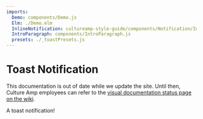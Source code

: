 ```yaml
---
imports:
  Demo: components/Demo.js
  Elm: ./Demo.elm
  InlineNotification: cultureamp-style-guide/components/Notification/InlineNotification.js
  IntroParagraph: components/IntroParagraph.js
  presets: ./_toastPresets.js
---
```


# Toast Notification

<div><InlineNotification persistent={true} type="cautionary" title="Out of date">This documentation is out of date while we update the site. Until then, Culture Amp employees can refer to the <a href="https://cultureamp.atlassian.net/wiki/spaces/CA/pages/916161089/Kaizen+Visual+Documentation+Status">visual documentation status page on the wiki</a>.</InlineNotification></div>

<IntroParagraph>

A toast notification!

</IntroParagraph>

<Demo presets={presets} elm={Elm.Elm.Notification.Demo} />
